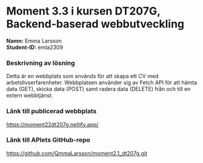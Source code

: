 # Moment 3.3 i kursen DT207G, Backend-baserad webbutveckling
**Namn:** Emma Larsson\
**Student-ID:** emla2309

### Beskrivning av lösning
Detta är en webbplats som används för att skapa ett CV med arbetslivserfarenheter. Webbplatsen använder sig av Fetch API för att hämta data (GET), skicka data (POST) samt radera data (DELETE) från och till en extern webbtjänst.

### Länk till publicerad webbplats
https://moment22dt207g.netlify.app/

### Länk till APIets GitHub-repo
https://github.com/QmmaLarsson/moment2.1_dt207g.git
